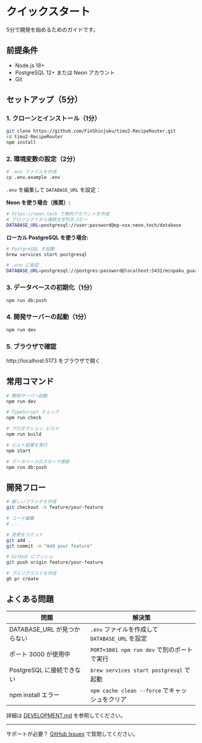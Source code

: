 # クイックスタート

5分で開発を始めるためのガイドです。

## 前提条件

- Node.js 18+
- PostgreSQL 12+ または Neon アカウント
- Git

## セットアップ（5分）

### 1. クローンとインストール（1分）

```bash
git clone https://github.com/FinShinjuku/timu2-RecipeRouter.git
cd timu2-RecipeRouter
npm install
```

### 2. 環境変数の設定（2分）

```bash
# .env ファイルを作成
cp .env.example .env
```

`.env` を編集して `DATABASE_URL` を設定：

**Neon を使う場合（推奨）:**
```bash
# https://neon.tech で無料アカウントを作成
# プロジェクトから接続文字列をコピー
DATABASE_URL=postgresql://user:password@ep-xxx.neon.tech/database
```

**ローカル PostgreSQL を使う場合:**
```bash
# PostgreSQL を起動
brew services start postgresql

# .env に設定
DATABASE_URL=postgresql://postgres:password@localhost:5432/minpaku_guard
```

### 3. データベースの初期化（1分）

```bash
npm run db:push
```

### 4. 開発サーバーの起動（1分）

```bash
npm run dev
```

### 5. ブラウザで確認

http://localhost:5173 をブラウザで開く

## 常用コマンド

```bash
# 開発サーバー起動
npm run dev

# TypeScript チェック
npm run check

# プロダクション ビルド
npm run build

# ビルト結果を実行
npm start

# データベースのスキーマ更新
npm run db:push
```

## 開発フロー

```bash
# 新しいブランチを作成
git checkout -b feature/your-feature

# コード編集
# ...

# 変更をコミット
git add .
git commit -m "Add your feature"

# GitHub にプッシュ
git push origin feature/your-feature

# プルリクエストを作成
gh pr create
```

## よくある問題

| 問題 | 解決策 |
|------|--------|
| DATABASE_URL が見つからない | `.env` ファイルを作成して `DATABASE_URL` を設定 |
| ポート 3000 が使用中 | `PORT=3001 npm run dev` で別のポートで実行 |
| PostgreSQL に接続できない | `brew services start postgresql` で起動 |
| npm install エラー | `npm cache clean --force` でキャッシュをクリア |

詳細は [DEVELOPMENT.md](./DEVELOPMENT.md) を参照してください。

---

サポートが必要？ [GitHub Issues](https://github.com/FinShinjuku/timu2-RecipeRouter/issues) で質問してください。
